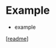 # Example

- example






[[readme]]


[//begin]: # "Autogenerated link references for markdown compatibility"
[readme]: ../readme.md "index"
[//end]: # "Autogenerated link references"
